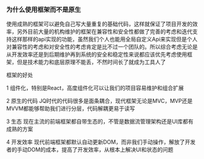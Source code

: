 ### 为什么使用框架而不是原生
使用成熟的框架可以避免自己写大量重复的基础代码，这样就保证了项目开发的效率，另外目前大量的机构维护的框架在兼容性和安全性都做了完善的考虑和迭代支持这样那样的api实现的功能，虽然我们个人也能用全局自定义Api来实现但是个人对兼容性的考虑和对安全性的考虑肯定是比不过一个团队的。所以综合考虑无论是从开发效率还是到后期维护再到系统的安全和稳定性来说都应该优先考虑使用框架，但是技术能力和底层原理不能丢，不然时间长了就成为工具人了

框架的好处

1 组件化，特别是React，高度组件化可以让我们的项目容易维护和组合扩展

2 原生的代码 JQ时代的代码很多是面条耦合，现代框架无论是MVC，MVP还是MVVM都能够帮助我们进行分层，代码解耦更易于读写

3 生态 现在主流的前端框架都自带生态的，不管是数据流管理架构还是UI库都有成熟的方案

4 开发效率  现代前端框架都默认自动更新DOM，而非我们手动操作，解放了开发者的手动DOM的成本，提高了开发效率，从根本上解决UI和状态的问题

